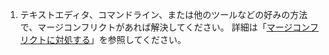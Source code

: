 1. テキストエディタ、コマンドライン、または他のツールなどの好みの方法で、マージコンフリクトがあれば解決してください。 詳細は「[マージコンフリクトに対処する](/github/collaborating-with-issues-and-pull-requests/addressing-merge-conflicts)」を参照してください。
